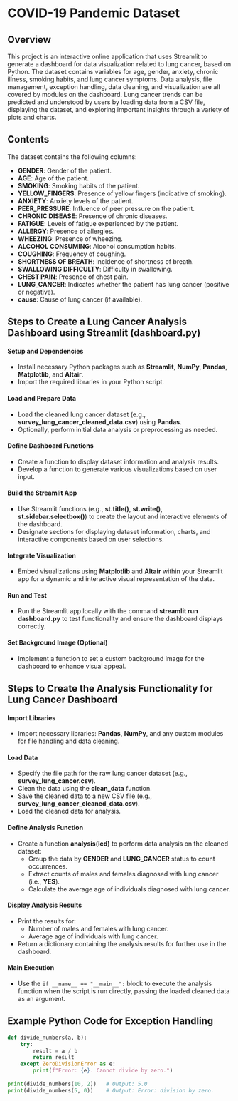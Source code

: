 # COVID-19 Pandemic Dataset

## Overview
This project is an interactive online application that uses Streamlit to generate a dashboard for data visualization related to lung cancer, based on Python. The dataset contains variables for age, gender, anxiety, chronic illness, smoking habits, and lung cancer symptoms. Data analysis, file management, exception handling, data cleaning, and visualization are all covered by modules on the dashboard. Lung cancer trends can be predicted and understood by users by loading data from a CSV file, displaying the dataset, and exploring important insights through a variety of plots and charts.

## Contents
The dataset contains the following columns:
- **GENDER**: Gender of the patient.
- **AGE**: Age of the patient.
- **SMOKING**: Smoking habits of the patient.
- **YELLOW_FINGERS**: Presence of yellow fingers (indicative of smoking).
- **ANXIETY**: Anxiety levels of the patient.
- **PEER_PRESSURE**: Influence of peer pressure on the patient.
- **CHRONIC DISEASE**: Presence of chronic diseases.
- **FATIGUE**: Levels of fatigue experienced by the patient.
- **ALLERGY**: Presence of allergies.
- **WHEEZING**: Presence of wheezing.
- **ALCOHOL CONSUMING**: Alcohol consumption habits.
- **COUGHING**: Frequency of coughing.
- **SHORTNESS OF BREATH**: Incidence of shortness of breath.
- **SWALLOWING DIFFICULTY**: Difficulty in swallowing.
- **CHEST PAIN**: Presence of chest pain.
- **LUNG_CANCER**: Indicates whether the patient has lung cancer (positive or negative).
- **cause**: Cause of lung cancer (if available).


## Steps to Create a Lung Cancer Analysis Dashboard using Streamlit (dashboard.py)

#### **Setup and Dependencies**
- Install necessary Python packages such as **Streamlit**, **NumPy**, **Pandas**, **Matplotlib**, and **Altair**.
- Import the required libraries in your Python script.

#### **Load and Prepare Data**
- Load the cleaned lung cancer dataset (e.g., **survey_lung_cancer_cleaned_data.csv**) using **Pandas**.
- Optionally, perform initial data analysis or preprocessing as needed.

#### **Define Dashboard Functions**
- Create a function to display dataset information and analysis results.
- Develop a function to generate various visualizations based on user input.

#### Build the Streamlit App
- Use Streamlit functions (e.g., **st.title()**, **st.write()**, **st.sidebar.selectbox()**) to create the layout and interactive elements of the dashboard.
- Designate sections for displaying dataset information, charts, and interactive components based on user selections.

#### Integrate Visualization
- Embed visualizations using **Matplotlib** and **Altair** within your Streamlit app for a dynamic and interactive visual representation of the data.

#### Run and Test
- Run the Streamlit app locally with the command **streamlit run dashboard.py** to test functionality and ensure the dashboard displays correctly.

#### Set Background Image (Optional)
- Implement a function to set a custom background image for the dashboard to enhance visual appeal.


## Steps to Create the Analysis Functionality for Lung Cancer Dashboard

#### Import Libraries
- Import necessary libraries: **Pandas**, **NumPy**, and any custom modules for file handling and data cleaning.

#### Load Data
- Specify the file path for the raw lung cancer dataset (e.g., **survey_lung_cancer.csv**).
- Clean the data using the **clean_data** function.
- Save the cleaned data to a new CSV file (e.g., **survey_lung_cancer_cleaned_data.csv**).
- Load the cleaned data for analysis.

#### Define Analysis Function
- Create a function **analysis(lcd)** to perform data analysis on the cleaned dataset:
  - Group the data by **GENDER** and **LUNG_CANCER** status to count occurrences.
  - Extract counts of males and females diagnosed with lung cancer (i.e., **YES**).
  - Calculate the average age of individuals diagnosed with lung cancer.

#### Display Analysis Results
- Print the results for:
  - Number of males and females with lung cancer.
  - Average age of individuals with lung cancer.
- Return a dictionary containing the analysis results for further use in the dashboard.

#### Main Execution
- Use the `if __name__ == "__main__":` block to execute the analysis function when the script is run directly, passing the loaded cleaned data as an argument.


## Example Python Code for Exception Handling
```python
def divide_numbers(a, b):
    try:
        result = a / b
        return result
    except ZeroDivisionError as e:
        print(f"Error: {e}. Cannot divide by zero.")
        
print(divide_numbers(10, 2))   # Output: 5.0
print(divide_numbers(5, 0))    # Output: Error: division by zero.
